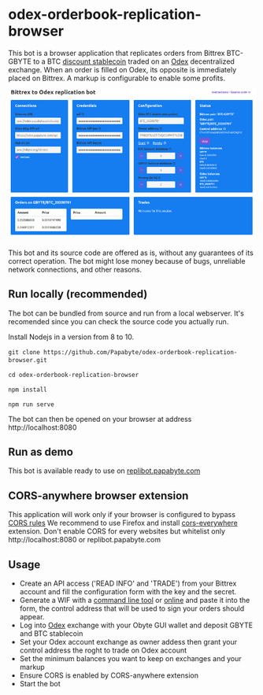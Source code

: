 # odex-orderbook-replication-browser

This bot is a browser application that replicates orders from Bittrex BTC-GBYTE to a BTC [discount stablecoin](https://ostable.org/) traded on an [Odex](odex.ooo) decentralized exchange. When an order is filled on Odex, its opposite is immediately placed on Bittrex. A markup is configurable to enable some profits.

![odex-replibot](https://raw.githubusercontent.com/Papabyte/odex-orderbook-replication-browser/master/replibot.jpeg)


This bot and its source code are offered as is, without any guarantees of its correct operation. The bot might lose money because of bugs, unreliable network connections, and other reasons.

## Run locally (recommended)

The bot can be bundled from source and run from a local webserver. It's recomended since you can check the source code you actually run.

Install Nodejs in a version from 8 to 10.

```
git clone https://github.com/Papabyte/odex-orderbook-replication-browser.git
``` 

```
cd odex-orderbook-replication-browser
```

```
npm install
```

```
npm run serve
```

The bot can then be opened on your browser at address http://localhost:8080

## Run as demo

This bot is available ready to use on [replibot.papabyte.com](https://replibot.papabyte.com)



## CORS-anywhere browser extension

This application will work only if your browser is configured to bypass [CORS rules](https://developer.mozilla.org/en-US/docs/Web/HTTP/CORS)
We recommend to use Firefox and install [cors-everywhere](https://addons.mozilla.org/en-US/firefox/addon/cors-everywhere/) extension. Don't enable CORS for every websites but whitelist only http://localhost:8080 or replibot.papabyte.com


## Usage

- Create an API access ('READ INFO' and 'TRADE') from your Bittrex account and fill the configuration form with the key and the secret.
- Generate a WIF with a [command line tool](https://obytejs.com/utils/generate-wallet) or [online](https://bonustrack.github.io/obyte-paperwallet/) and paste it into the form, the control address that will be used to sign your orders should appear.
- Log into [Odex](https://odex.ooo) exchange with your Obyte GUI wallet and deposit GBYTE and BTC stablecoin
- Set your Odex account exchange as owner addess then grant your control address the roght to trade on Odex account
- Set the minimum balances you want to keep on exchanges and your markup
- Ensure CORS is enabled by CORS-anywhere extension
- Start the bot 